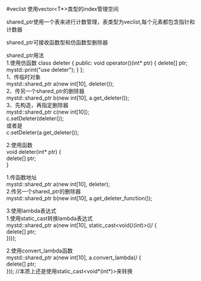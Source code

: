 #veclist 使用vector<T*>类型的index管理空间

shared_ptr使用一个表来进行计数管理，表类型为veclist,每个元素都包含指针和计数器

shared_ptr可接收函数型和仿函数型删除器

shared_ptr用法  
1.使用仿函数
  class deleter {
      public:
          void operator()(int* ptr) {
              delete[] ptr;
              mystd::print("use deleter");
          }
  };  
  1、传临时对象  
    mystd::shared_ptr<int> a(new  int[10], deleter());  
  2、传另一个shared_ptr的删除器  
    mystd::shared_ptr<int> b(new int[10], a.get_deleter());  
  3、先构造，再指定删除器  
    mystd::shared_ptr<int> c(new int[10]);  
    c.setDeleter(deleter());  
    或者是  
    c.setDeleter(a.get_deleter());  
    
2.使用函数  
  void deleter(int* ptr) {  
    delete[] ptr;  
  }  
  
  1.传函数地址  
    mystd::shared_ptr<int> a(new int[10], deleter);  
  2.传另一个shared_ptr的删除器  
    mystd::shared_ptr<int> b(new int[10], a.get_deleter_function());  


3.使用lambda表达式  
  1.使用static_cast转换lambda表达式  
    mystd::shared_ptr<int> a(new int[10], static_cast<void(*)(int*)>((/[](int*ptr) {  
        delete[] ptr;  
    })));  
    
  2.使用convert_lambda函数  
    mystd::shared_ptr<int> a(new int[10], a.convert_lambda(/[](int*ptr) {  
        delete[] ptr;  
    })); //本质上还是使用static_cast<void*(int*)>来转换  
 
  

